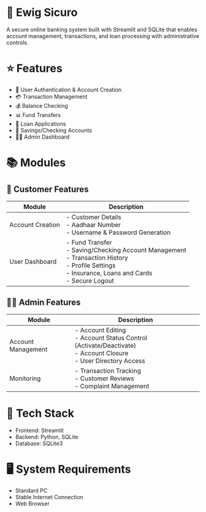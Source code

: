 # 🏦 Ewig Sicuro

A secure online banking system built with Streamlit and SQLite that enables account management, transactions, and loan processing with administrative controls.

# ⭐ Features

- 👤 User Authentication & Account Creation
- 💳 Transaction Management
- 💰 Balance Checking
- 📊 Fund Transfers
- 💼 Loan Applications
- 🏦 Savings/Checking Accounts
- 👨‍💼 Admin Dashboard

# 📚 Modules

## 👥 Customer Features
| Module | Description |
|--------|-------------|
| Account Creation | - Customer Details<br>- Aadhaar Number<br>- Username & Password Generation |
| User Dashboard | - Fund Transfer<br>- Saving/Checking Account Management<br>- Transaction History<br>- Profile Settings<br>- Insurance, Loans and Cards<br>- Secure Logout |

## 👨‍💼 Admin Features
| Module | Description |
|--------|-------------|
| Account Management | - Account Editing<br>- Account Status Control (Activate/Deactivate)<br>- Account Closure<br>- User Directory Access |
| Monitoring | - Transaction Tracking<br>- Customer Reviews<br>- Complaint Management |

# 🔧 Tech Stack

- Frontend: Streamlit
- Backend: Python, SQLite
- Database: SQLite3

# 🖥️ System Requirements

- Standard PC
- Stable Internet Connection
- Web Browser
